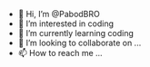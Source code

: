- 👋 Hi, I’m @PabodBRO
- 👀 I’m interested in coding
- 🌱 I’m currently learning coding
- 💞️ I’m looking to collaborate on ...
- 📫 How to reach me ...

<!---
PabodBRO/PabodBRO is a ✨ special ✨ repository because its `README.md` (this file) appears on your GitHub profile.
You can click the Preview link to take a look at your changes.
--->

